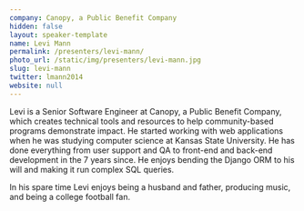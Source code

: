 ```yaml
---
company: Canopy, a Public Benefit Company
hidden: false
layout: speaker-template
name: Levi Mann
permalink: /presenters/levi-mann/
photo_url: /static/img/presenters/levi-mann.jpg
slug: levi-mann
twitter: lmann2014
website: null
---
```


Levi is a Senior Software Engineer at Canopy, a Public Benefit Company, which creates technical tools and resources to help community-based programs demonstrate impact. He started working with web applications when he was studying computer science at Kansas State University. He has done everything from user support and QA to front-end and back-end development in the 7 years since. He enjoys bending the Django ORM to his will and making it run complex SQL queries.

In his spare time Levi enjoys being a husband and father, producing music, and being a college football fan.

